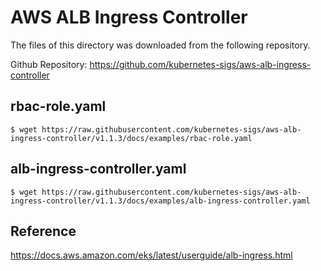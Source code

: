 # AWS ALB Ingress Controller

The files of this directory was downloaded from the following repository.

Github Repository: https://github.com/kubernetes-sigs/aws-alb-ingress-controller

## rbac-role.yaml

```
$ wget https://raw.githubusercontent.com/kubernetes-sigs/aws-alb-ingress-controller/v1.1.3/docs/examples/rbac-role.yaml
```

## alb-ingress-controller.yaml

```
$ wget https://raw.githubusercontent.com/kubernetes-sigs/aws-alb-ingress-controller/v1.1.3/docs/examples/alb-ingress-controller.yaml
```

## Reference

https://docs.aws.amazon.com/eks/latest/userguide/alb-ingress.html

